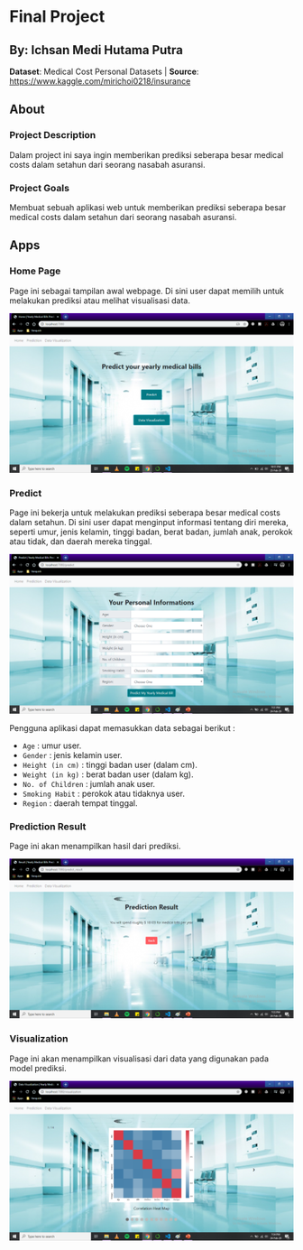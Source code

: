 # Final Project
## By: Ichsan Medi Hutama Putra
__Dataset__: Medical Cost Personal Datasets | __Source__: https://www.kaggle.com/mirichoi0218/insurance

## About

### Project Description
Dalam project ini saya ingin memberikan prediksi seberapa besar medical costs dalam setahun dari seorang nasabah asuransi.

### Project Goals
Membuat sebuah aplikasi web untuk memberikan prediksi seberapa besar medical costs dalam setahun dari seorang nasabah asuransi.

## Apps

### Home Page
Page ini sebagai tampilan awal webpage. Di sini user dapat memilih untuk melakukan prediksi atau melihat visualisasi data.

![Home page](https://github.com/serendia95/JCDS07_Final_Project/blob/master/png/home.png "Home Page")

### Predict
Page ini bekerja untuk melakukan prediksi seberapa besar medical costs dalam setahun. Di sini user dapat menginput informasi tentang diri mereka, seperti umur, jenis kelamin, tinggi badan, berat badan, jumlah anak, perokok atau tidak, dan daerah mereka tinggal.

![Predict](https://github.com/serendia95/JCDS07_Final_Project/blob/master/png/predict.png "Predict")

Pengguna aplikasi dapat memasukkan data sebagai berikut :
- `Age` : umur user.
- `Gender` : jenis kelamin user.
- `Height (in cm)` : tinggi badan user (dalam cm).
- `Weight (in kg)` : berat badan user (dalam kg).
- `No. of Children` : jumlah anak user.
- `Smoking Habit` : perokok atau tidaknya user.
- `Region` : daerah tempat tinggal.

### Prediction Result
Page ini akan menampilkan hasil dari prediksi.

![Prediction Result](https://github.com/serendia95/JCDS07_Final_Project/blob/master/png/predict_result.png "Prediction Result")

### Visualization
Page ini akan menampilkan visualisasi dari data yang digunakan pada model prediksi.

![Data Visualization](https://github.com/serendia95/JCDS07_Final_Project/blob/master/png/visualization.png "Data Visualization")
